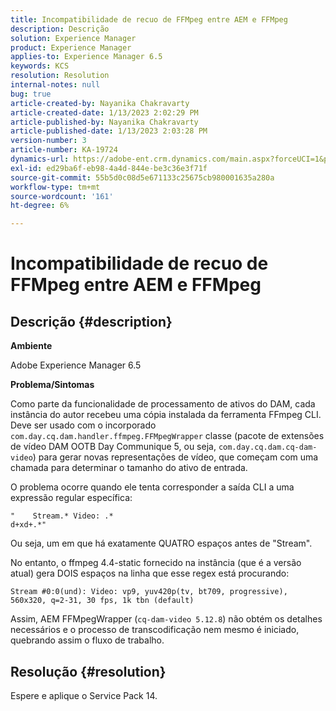 ```yaml
---
title: Incompatibilidade de recuo de FFMpeg entre AEM e FFMpeg
description: Descrição
solution: Experience Manager
product: Experience Manager
applies-to: Experience Manager 6.5
keywords: KCS
resolution: Resolution
internal-notes: null
bug: true
article-created-by: Nayanika Chakravarty
article-created-date: 1/13/2023 2:02:29 PM
article-published-by: Nayanika Chakravarty
article-published-date: 1/13/2023 2:03:28 PM
version-number: 3
article-number: KA-19724
dynamics-url: https://adobe-ent.crm.dynamics.com/main.aspx?forceUCI=1&pagetype=entityrecord&etn=knowledgearticle&id=b5fe24ea-4a93-ed11-aad1-6045bd006c82
exl-id: ed29ba6f-eb98-4a4d-844e-be3c36e3f71f
source-git-commit: 55b5d0c08d5e671133c25675cb980001635a280a
workflow-type: tm+mt
source-wordcount: '161'
ht-degree: 6%

---
```


# Incompatibilidade de recuo de FFMpeg entre AEM e FFMpeg

## Descrição {#description}


<b>Ambiente</b>

Adobe Experience Manager 6.5

<b>Problema/Sintomas</b>

Como parte da funcionalidade de processamento de ativos do DAM, cada instância do autor recebeu uma cópia instalada da ferramenta FFmpeg CLI. Deve ser usado com o incorporado `com.day.cq.dam.handler.ffmpeg.FFMpegWrapper` classe (pacote de extensões de vídeo DAM OOTB Day Communique 5, ou seja, `com.day.cq.dam.cq-dam-video`) para gerar novas representações de vídeo, que começam com uma chamada para determinar o tamanho do ativo de entrada.

O problema ocorre quando ele tenta corresponder a saída CLI a uma expressão regular específica:


```
"    Stream.* Video: .*
d+xd+.*"
```


Ou seja, um em que há exatamente QUATRO espaços antes de &quot;Stream&quot;.

No entanto, o ffmpeg 4.4-static fornecido na instância (que é a versão atual) gera DOIS espaços na linha que esse regex está procurando:


```
Stream #0:0(und): Video: vp9, yuv420p(tv, bt709, progressive), 560x320, q=2-31, 30 fps, 1k tbn (default)
```


Assim, AEM FFMpegWrapper (`cq-dam-video 5.12.8`) não obtém os detalhes necessários e o processo de transcodificação nem mesmo é iniciado, quebrando assim o fluxo de trabalho.


## Resolução {#resolution}


Espere e aplique o Service Pack 14.
